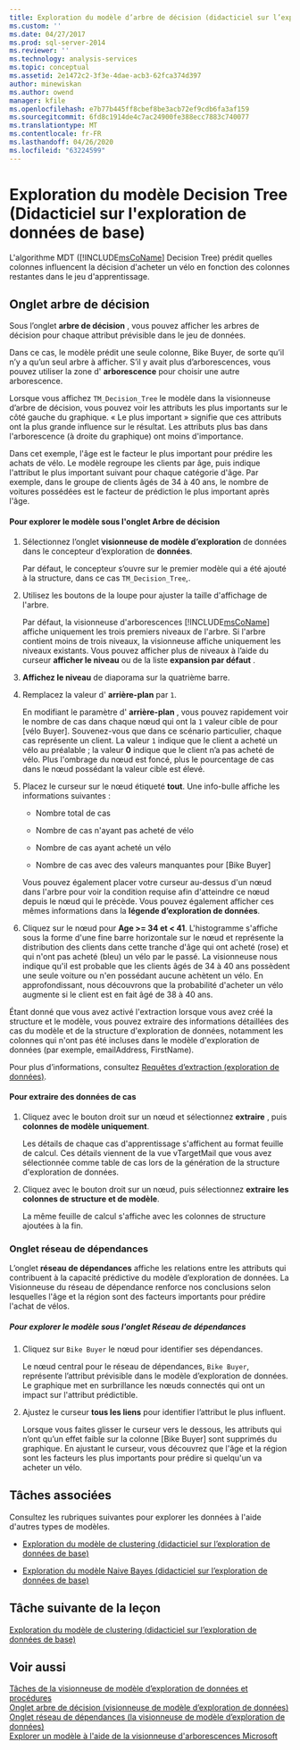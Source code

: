 ```yaml
---
title: Exploration du modèle d’arbre de décision (didacticiel sur l’exploration de données de base) | Microsoft Docs
ms.custom: ''
ms.date: 04/27/2017
ms.prod: sql-server-2014
ms.reviewer: ''
ms.technology: analysis-services
ms.topic: conceptual
ms.assetid: 2e1472c2-3f3e-4dae-acb3-62fca374d397
author: minewiskan
ms.author: owend
manager: kfile
ms.openlocfilehash: e7b77b445ff8cbef8be3acb72ef9cdb6fa3af159
ms.sourcegitcommit: 6fd8c1914de4c7ac24900fe388ecc7883c740077
ms.translationtype: MT
ms.contentlocale: fr-FR
ms.lasthandoff: 04/26/2020
ms.locfileid: "63224599"
---
```

# <a name="exploring-the-decision-tree-model-basic-data-mining-tutorial"></a>Exploration du modèle Decision Tree (Didacticiel sur l'exploration de données de base)
  L'algorithme MDT ([!INCLUDE[msCoName](../includes/msconame-md.md)] Decision Tree) prédit quelles colonnes influencent la décision d'acheter un vélo en fonction des colonnes restantes dans le jeu d'apprentissage.  
  

  
##  <a name="decision-tree-tab"></a><a name="Decision_Tree_Tab"></a>Onglet arbre de décision  
 Sous l’onglet **arbre de décision** , vous pouvez afficher les arbres de décision pour chaque attribut prévisible dans le jeu de données.  
  
 Dans ce cas, le modèle prédit une seule colonne, Bike Buyer, de sorte qu’il n’y a qu’un seul arbre à afficher. S’il y avait plus d’arborescences, vous pouvez utiliser la zone d' **arborescence** pour choisir une autre arborescence.  
  
 Lorsque vous affichez `TM_Decision_Tree` le modèle dans la visionneuse d’arbre de décision, vous pouvez voir les attributs les plus importants sur le côté gauche du graphique. « Le plus important » signifie que ces attributs ont la plus grande influence sur le résultat. Les attributs plus bas dans l'arborescence (à droite du graphique) ont moins d'importance.  
  
 Dans cet exemple, l'âge est le facteur le plus important pour prédire les achats de vélo. Le modèle regroupe les clients par âge, puis indique l'attribut le plus important suivant pour chaque catégorie d'âge. Par exemple, dans le groupe de clients âgés de 34 à 40 ans, le nombre de voitures possédées est le facteur de prédiction le plus important après l'âge.  
  
#### <a name="to-explore-the-model-in-the-decision-tree-tab"></a>Pour explorer le modèle sous l'onglet Arbre de décision  
  
1.  Sélectionnez l’onglet **visionneuse de modèle d’exploration** de données dans le concepteur d’exploration de **données**.  
  
     Par défaut, le concepteur s’ouvre sur le premier modèle qui a été ajouté à la structure, dans ce cas `TM_Decision_Tree`,.  
  
2.  Utilisez les boutons de la loupe pour ajuster la taille d'affichage de l'arbre.  
  
     Par défaut, la visionneuse d'arborescences [!INCLUDE[msCoName](../includes/msconame-md.md)] affiche uniquement les trois premiers niveaux de l'arbre. Si l'arbre contient moins de trois niveaux, la visionneuse affiche uniquement les niveaux existants. Vous pouvez afficher plus de niveaux à l’aide du curseur **afficher le niveau** ou de la liste **expansion par défaut** .  
  
3.  **Affichez le niveau** de diaporama sur la quatrième barre.  
  
4.  Remplacez la valeur d' **arrière-plan** par `1`.  
  
     En modifiant le paramètre d' **arrière-plan** , vous pouvez rapidement voir le nombre de cas dans chaque nœud qui ont la `1` valeur cible de pour [vélo Buyer]. Souvenez-vous que dans ce scénario particulier, chaque cas représente un client. La valeur `1` indique que le client a acheté un vélo au préalable ; la valeur **0** indique que le client n’a pas acheté de vélo. Plus l'ombrage du nœud est foncé, plus le pourcentage de cas dans le nœud possédant la valeur cible est élevé.  
  
5.  Placez le curseur sur le nœud étiqueté **tout**. Une info-bulle affiche les informations suivantes :  
  
    -   Nombre total de cas  
  
    -   Nombre de cas n'ayant pas acheté de vélo  
  
    -   Nombre de cas ayant acheté un vélo  
  
    -   Nombre de cas avec des valeurs manquantes pour [Bike Buyer]  
  
     Vous pouvez également placer votre curseur au-dessus d'un nœud dans l'arbre pour voir la condition requise afin d'atteindre ce nœud depuis le nœud qui le précède. Vous pouvez également afficher ces mêmes informations dans la **légende d’exploration de données**.  
  
6.  Cliquez sur le nœud pour **Age >= 34 et < 41**. L'histogramme s'affiche sous la forme d'une fine barre horizontale sur le nœud et représente la distribution des clients dans cette tranche d'âge qui ont acheté (rose) et qui n'ont pas acheté (bleu) un vélo par le passé. La visionneuse nous indique qu'il est probable que les clients âgés de 34 à 40 ans possèdent une seule voiture ou n'en possédant aucune achètent un vélo. En approfondissant, nous découvrons que la probabilité d'acheter un vélo augmente si le client est en fait âgé de 38 à 40 ans.  
  
 Étant donné que vous avez activé l'extraction lorsque vous avez créé la structure et le modèle, vous pouvez extraire des informations détaillées des cas du modèle et de la structure d'exploration de données, notamment les colonnes qui n'ont pas été incluses dans le modèle d'exploration de données (par exemple, emailAddress, FirstName).  
  
 Pour plus d’informations, consultez [Requêtes d’extraction &#40;exploration de données&#41;](../../2014/analysis-services/data-mining/drillthrough-queries-data-mining.md).  
  
#### <a name="to-drill-through-to-case-data"></a>Pour extraire des données de cas  
  
1.  Cliquez avec le bouton droit sur un nœud et sélectionnez **extraire** , puis **colonnes de modèle uniquement**.  
  
     Les détails de chaque cas d'apprentissage s'affichent au format feuille de calcul. Ces détails viennent de la vue vTargetMail que vous avez sélectionnée comme table de cas lors de la génération de la structure d'exploration de données.  
  
2.  Cliquez avec le bouton droit sur un nœud, puis sélectionnez **extraire** **les colonnes de structure et de modèle**.  
  
     La même feuille de calcul s'affiche avec les colonnes de structure ajoutées à la fin.  
  
  
###  <a name="dependency-network-tab"></a><a name="Dependency_Network_Tab"></a>Onglet réseau de dépendances  
 L’onglet **réseau de dépendances** affiche les relations entre les attributs qui contribuent à la capacité prédictive du modèle d’exploration de données. La Visionneuse du réseau de dépendance renforce nos conclusions selon lesquelles l'âge et la région sont des facteurs importants pour prédire l'achat de vélos.  
  
##### <a name="to-explore-the-model-in-the-dependency-network-tab"></a>Pour explorer le modèle sous l'onglet Réseau de dépendances  
  
1.  Cliquez sur `Bike Buyer` le nœud pour identifier ses dépendances.  
  
     Le nœud central pour le réseau de dépendances, `Bike Buyer`, représente l’attribut prévisible dans le modèle d’exploration de données. Le graphique met en surbrillance les nœuds connectés qui ont un impact sur l'attribut prédictible.  
  
2.  Ajustez le curseur **tous les liens** pour identifier l’attribut le plus influent.  
  
     Lorsque vous faites glisser le curseur vers le dessous, les attributs qui n’ont qu’un effet faible sur la colonne [Bike Buyer] sont supprimés du graphique. En ajustant le curseur, vous découvrez que l'âge et la région sont les facteurs les plus importants pour prédire si quelqu'un va acheter un vélo.  
  
## <a name="related-tasks"></a>Tâches associées  
 Consultez les rubriques suivantes pour explorer les données à l'aide d'autres types de modèles.  
  
-   [Exploration du modèle de clustering &#40;didacticiel sur l’exploration de données de base&#41;](../../2014/tutorials/exploring-the-clustering-model-basic-data-mining-tutorial.md)  
  
-   [Exploration du modèle Naive Bayes &#40;didacticiel sur l’exploration de données de base&#41;](../../2014/tutorials/exploring-the-naive-bayes-model-basic-data-mining-tutorial.md)  
  
## <a name="next-task-in-lesson"></a>Tâche suivante de la leçon  
 [Exploration du modèle de clustering &#40;didacticiel sur l’exploration de données de base&#41;](../../2014/tutorials/exploring-the-clustering-model-basic-data-mining-tutorial.md)  
  
## <a name="see-also"></a>Voir aussi  
 [Tâches de la visionneuse de modèle d’exploration de données et procédures](../../2014/analysis-services/data-mining/mining-model-viewer-tasks-and-how-tos.md)   
 [Onglet arbre de décision &#40;visionneuse de modèle d’exploration de données&#41;](../../2014/analysis-services/decision-tree-tab-mining-model-viewer.md)   
 [Onglet réseau de dépendances &#40;la visionneuse de modèle d’exploration de données&#41;](../../2014/analysis-services/dependency-network-tab-mining-model-viewer.md)   
 [Explorer un modèle à l'aide de la visionneuse d'arborescences Microsoft](../../2014/analysis-services/data-mining/browse-a-model-using-the-microsoft-tree-viewer.md)  
  
  
